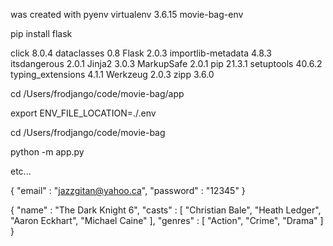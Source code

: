 was created with pyenv virtualenv 3.6.15 movie-bag-env

pip install flask

click              8.0.4
dataclasses        0.8
Flask              2.0.3
importlib-metadata 4.8.3
itsdangerous       2.0.1
Jinja2             3.0.3
MarkupSafe         2.0.1
pip                21.3.1
setuptools         40.6.2
typing_extensions  4.1.1
Werkzeug           2.0.3
zipp               3.6.0

cd /Users/frodjango/code/movie-bag/app

export ENV_FILE_LOCATION=./.env

cd /Users/frodjango/code/movie-bag

python -m app.py

etc...



{
    "email" : "jazzgitan@yahoo.ca",
    "password" : "12345"
}


{
	"name" : "The Dark Knight 6",
	"casts" : [
		"Christian Bale",
		"Heath Ledger",
		"Aaron Eckhart",
		"Michael Caine"
	],
	"genres" : [
		"Action",
		"Crime",
		"Drama"
	]
}
